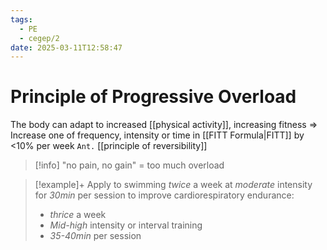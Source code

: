 ```yaml
---
tags:
  - PE
  - cegep/2
date: 2025-03-11T12:58:47
---
```


# Principle of Progressive Overload

The body can adapt to increased [[physical activity]], increasing fitness
=> Increase one of frequency, intensity or time in [[FITT Formula|FITT]] by <10% per week
`Ant.` [[principle of reversibility]]

> [!info] "no pain, no gain" = too much overload

> [!example]+
> Apply to swimming *twice* a week at *moderate* intensity for *30min* per session to improve cardiorespiratory endurance:
>
> - *thrice* a week
> - *Mid-high* intensity or interval training
> - *35-40min* per session
